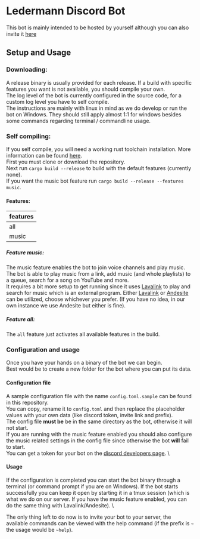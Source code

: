 # Ledermann Discord Bot

This bot is mainly intended to be hosted by yourself although you can also invite
it [here](https://discord.com/api/oauth2/authorize?client_id=558412881574494239&permissions=8&scope=bot)

## Setup and Usage

### Downloading:

A release binary is usually provided for each release. 
If a build with specific features you want is not available, you should compile your own. \
The log level of the bot is currently configured in the source code, for a custom log level you have to self
compile. \
The instructions are mainly with linux in mind as we do develop or run the bot on Windows. 
They should still apply almost 1:1 for windows besides some commands regarding terminal / commandline usage.

### Self compiling:

If you self compile, you will need a working rust toolchain installation. More information can be
found [here](https://www.rust-lang.org). \
First you must clone or download the repository. \
Next run `cargo build --release` to build with the default features (currently none). \
If you want the music bot feature run `cargo build --release --features music`.

#### Features:

| features |
| -------- |
| all      |
| music    |

##### Feature music:

The music feature enables the bot to join voice channels and play music. \
The bot is able to play music from a link, add music (and whole playlists) to a queue,
search for a song on YouTube and more. \
It requires a bit more setup to get running since it uses [Lavalink](https://github.com/freyacodes/Lavalink)
to play and search for music which is an external program. 
Either [Lavalink](https://github.com/freyacodes/Lavalink) or [Andesite](https://github.com/natanbc/andesite)
can be utilized, choose whichever you prefer. (If you have no idea, in our own instance we use Andesite but
either is fine). 

##### Feature all:

The `all` feature just activates all available features in the build.

### Configuration and usage

Once you have your hands on a binary of the bot we can begin.\
Best would be to create a new folder for the bot where you can put its data.

#### Configuration file

A sample configuration file with the name `config.toml.sample` can be found in this repository. \
You can copy, rename it to `config.toml` and then replace the placeholder values with your own data 
(like discord token, invite link and prefix). \
The config file **must be**  be in the same directory as the bot, otherwise it will not start. \
If you are running with the music feature enabled you should also configure the music related settings
in the config file since otherwise the bot **will** fail to start. \
You can get a token for your bot on the [discord developers page](https://discord.com/developers/applications). \

#### Usage

If the configuration is completed you can start the bot binary through a terminal (or command prompt
if you are on Windows).
If the bot starts successfully you can keep it open by starting it in a tmux session (which is what we do
on our server. If you have the music feature enabled, you can do the same thing with Lavalink/Andesite). \

The only thing left to do now is to invite your bot to your server, the available commands can be viewed 
with the help command (if the prefix is `~` the usage would be `~help`).
